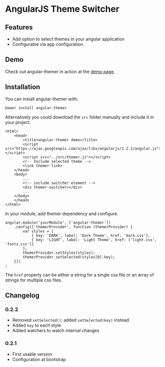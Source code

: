 # AngularJS Theme Switcher

## Features

* Add option to select themes in your angular application
* Configurable via app configuration.

## Demo

Check out angular-themer in action at the <a href="http://fdomig.github.io/angular-themer">demo page</a>.

## Installation

You can install angular-themer with:

`bower install angular-themer`

Alternatively you could download the `src` folder manually and include it in your project.

````
<html>
	<head>
	    <title>angular-themer demo</title>
    	<script src="https://ajax.googleapis.com/ajax/libs/angularjs/1.2.1/angular.js"></script>
    	<script src="../src/themer.js"></script>
    	<!-- Include selected theme -->
    	<link themer-link>
	</head>
	<body>
		...
		<!-- include switcher element -->
    	<div themer-switcher></div>
		...
	</body>
	</head>
</html>
````
In your module, add themer dependency and configure.

````
angular.module('yourModule', ['angular-themer'])
	.config(['themerProvider', function (themerProvider) {
		var styles = [
			{ key: 'DARK', label: 'Dark Theme', href: 'dark.css'},
			{ key: 'LIGHT', label: 'Light Theme', href: ['light.css', 'fonts.css']}
		];
		themerProvider.setStyles(styles);
		themerProvider.setSelected(styles[0].key);
	}])
;
````

The `href` property can be either a string for a single css file or an array of strings for
multiple css files.

## Changelog

### 0.2.2

* Removed `setSelected()`; added `setSelected(key)` instead
* Added `key` to each style
* Added watchers to watch internal changes

### 0.2.1

* First usable version
* Configuration at bootstrap